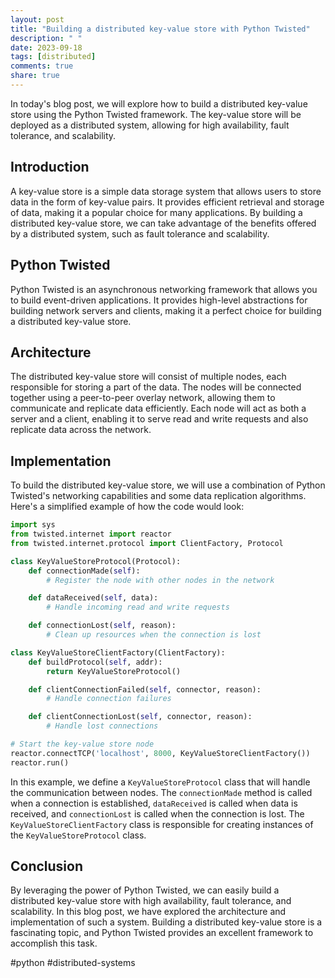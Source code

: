 ```yaml
---
layout: post
title: "Building a distributed key-value store with Python Twisted"
description: " "
date: 2023-09-18
tags: [distributed]
comments: true
share: true
---
```


In today's blog post, we will explore how to build a distributed key-value store using the Python Twisted framework. The key-value store will be deployed as a distributed system, allowing for high availability, fault tolerance, and scalability.

## Introduction

A key-value store is a simple data storage system that allows users to store data in the form of key-value pairs. It provides efficient retrieval and storage of data, making it a popular choice for many applications. By building a distributed key-value store, we can take advantage of the benefits offered by a distributed system, such as fault tolerance and scalability.

## Python Twisted

Python Twisted is an asynchronous networking framework that allows you to build event-driven applications. It provides high-level abstractions for building network servers and clients, making it a perfect choice for building a distributed key-value store.

## Architecture

The distributed key-value store will consist of multiple nodes, each responsible for storing a part of the data. The nodes will be connected together using a peer-to-peer overlay network, allowing them to communicate and replicate data efficiently. Each node will act as both a server and a client, enabling it to serve read and write requests and also replicate data across the network.

## Implementation

To build the distributed key-value store, we will use a combination of Python Twisted's networking capabilities and some data replication algorithms. Here's a simplified example of how the code would look:

```python
import sys
from twisted.internet import reactor
from twisted.internet.protocol import ClientFactory, Protocol

class KeyValueStoreProtocol(Protocol):
    def connectionMade(self):
        # Register the node with other nodes in the network

    def dataReceived(self, data):
        # Handle incoming read and write requests

    def connectionLost(self, reason):
        # Clean up resources when the connection is lost

class KeyValueStoreClientFactory(ClientFactory):
    def buildProtocol(self, addr):
        return KeyValueStoreProtocol()

    def clientConnectionFailed(self, connector, reason):
        # Handle connection failures

    def clientConnectionLost(self, connector, reason):
        # Handle lost connections

# Start the key-value store node
reactor.connectTCP('localhost', 8000, KeyValueStoreClientFactory())
reactor.run()
```

In this example, we define a `KeyValueStoreProtocol` class that will handle the communication between nodes. The `connectionMade` method is called when a connection is established, `dataReceived` is called when data is received, and `connectionLost` is called when the connection is lost. The `KeyValueStoreClientFactory` class is responsible for creating instances of the `KeyValueStoreProtocol` class.

## Conclusion

By leveraging the power of Python Twisted, we can easily build a distributed key-value store with high availability, fault tolerance, and scalability. In this blog post, we have explored the architecture and implementation of such a system. Building a distributed key-value store is a fascinating topic, and Python Twisted provides an excellent framework to accomplish this task.

#python #distributed-systems